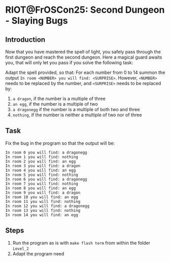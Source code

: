 RIOT@FrOSCon25: Second Dungeon - Slaying Bugs
=============================================

Introduction
------------

Now that you have mastered the spell of light, you safely pass through the first dungeon and reach the second dungeon.
Here a magical guard awaits you, that will only let you pass if you solve the following task:

Adapt the spell provided, so that:
For each number from 0 to 14 summon the output `In room <NUMBER> you will find: <SURPRISE>`.
However, `<NUMBER>` needs to be replaced by the number, and `<SURPRISE>` needs to be replaced by:

1. `a dragon`, if the number is a multiple of three
2. `an egg`, if the number is a multiple of two
3. `a dragonegg` if the number is a multiple of both two and three
4. `nothing`, if the number is neither a multiple of two nor of three

Task
----

Fix the bug in the program so that the output will be:

```
In room 0 you will find: a dragonegg
In room 1 you will find: nothing
In room 2 you will find: an egg
In room 3 you will find: a dragon
In room 4 you will find: an egg
In room 5 you will find: nothing
In room 6 you will find: a dragonegg
In room 7 you will find: nothing
In room 8 you will find: an egg
In room 9 you will find: a dragon
In room 10 you will find: an egg
In room 11 you will find: nothing
In room 12 you will find: a dragonegg
In room 13 you will find: nothing
In room 14 you will find: an egg
```

Steps
-----

1. Run the program as is with `make flash term` from within the folder `Level_2`
2. Adapt the program need
